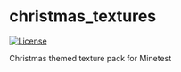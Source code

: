 # christmas_textures

[![License](https://img.shields.io/badge/License-CC%20BY--SA%204.0-green.svg)](LICENSE.txt)

Christmas themed texture pack for Minetest
